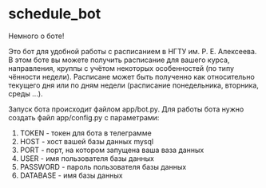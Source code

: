# schedule_bot
Немного о боте!

Это бот для удобной работы с расписанием в НГТУ им. Р. Е. Алексеева.
В этом боте вы можете получить расписание для вашего курса, направления, круппы
с учётом некоторых особенностей (по типу чённости недели). Расписане может быть полученно
как относительно текущего дня или по дням недели (расписание понедельника, вторника, среды ...).

Запуск бота происходит файлом app/bot.py.
Для работы бота нужно создать файл app/config.py с параметрами:
1) TOKEN - токен для бота в телеграмме
2) HOST - хост вашей базы данных mysql
3) PORT - порт, на котором запущена ваша ваза данных
4) USER - имя пользователя базы данных
5) PASSWORD - пароль пользователя базы данных
6) DATABASE - имя базы данных
